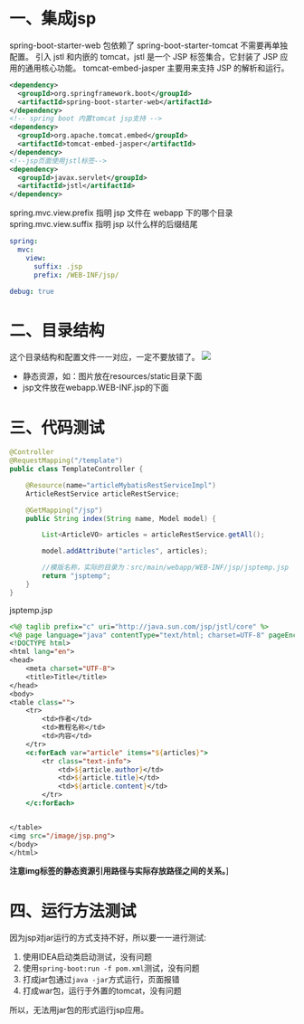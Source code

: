 # 一、集成jsp

spring-boot-starter-web 包依赖了 spring-boot-starter-tomcat 不需要再单独配置。
引入 jstl 和内嵌的 tomcat，jstl 是一个 JSP 标签集合，它封装了 JSP 应用的通用核心功能。
tomcat-embed-jasper 主要用来支持 JSP 的解析和运行。

```xml
<dependency>
  <groupId>org.springframework.boot</groupId>
  <artifactId>spring-boot-starter-web</artifactId>
</dependency>
<!-- spring boot 内置tomcat jsp支持 -->
<dependency>
  <groupId>org.apache.tomcat.embed</groupId>
  <artifactId>tomcat-embed-jasper</artifactId>
</dependency>
<!--jsp页面使用jstl标签-->
<dependency>
  <groupId>javax.servlet</groupId>
  <artifactId>jstl</artifactId>
</dependency>
```

spring.mvc.view.prefix 指明 jsp 文件在 webapp 下的哪个目录
spring.mvc.view.suffix 指明 jsp 以什么样的后缀结尾

```yaml
spring:
  mvc:
    view:
      suffix: .jsp
      prefix: /WEB-INF/jsp/

debug: true
```

# 二、目录结构

这个目录结构和配置文件一一对应，一定不要放错了。
![](https://cdn.jsdelivr.net/gh/krislinzhao/IMGcloud/img/20200426121706.png)

- 静态资源，如：图片放在resources/static目录下面
- jsp文件放在webapp.WEB-INF.jsp的下面

# 三、代码测试

```java
@Controller
@RequestMapping("/template")
public class TemplateController {

    @Resource(name="articleMybatisRestServiceImpl")
    ArticleRestService articleRestService;

    @GetMapping("/jsp")
    public String index(String name, Model model) {

        List<ArticleVO> articles = articleRestService.getAll();

        model.addAttribute("articles", articles);

        //模版名称，实际的目录为：src/main/webapp/WEB-INF/jsp/jsptemp.jsp
        return "jsptemp";
    }
}
```

jsptemp.jsp

```jsp
<%@ taglib prefix="c" uri="http://java.sun.com/jsp/jstl/core" %>
<%@ page language="java" contentType="text/html; charset=UTF-8" pageEncoding="UTF-8"%>
<!DOCTYPE html>
<html lang="en">
<head>
    <meta charset="UTF-8">
    <title>Title</title>
</head>
<body>
<table class="">
    <tr>
        <td>作者</td>
        <td>教程名称</td>
        <td>内容</td>
    </tr>
    <c:forEach var="article" items="${articles}">
        <tr class="text-info">
            <td>${article.author}</td>
            <td>${article.title}</td>
            <td>${article.content}</td>
        </tr>
    </c:forEach>


</table>
<img src="/image/jsp.png">
</body>
</html>
```

**注意img标签的静态资源引用路径与实际存放路径之间的关系。**]

# 四、运行方法测试

因为jsp对jar运行的方式支持不好，所以要一一进行测试:

1. 使用IDEA启动类启动测试，没有问题
2. 使用`spring-boot:run -f pom.xml`测试，没有问题
3. 打成jar包通过`java -jar`方式运行，页面报错
4. 打成war包，运行于外置的tomcat，没有问题

所以，无法用jar包的形式运行jsp应用。